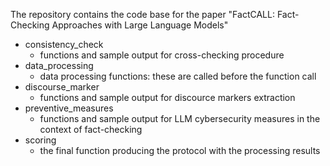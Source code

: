 The repository contains the code base for the paper "FactCALL: Fact-Checking Approaches with Large Language Models"

- consistency_check
	- functions and sample output for cross-checking procedure
- data_processing
  - data processing functions: these are called before the function call
- discourse_marker
	- functions and sample output for discource markers extraction
- preventive_measures
  - functions and sample output for LLM cybersecurity measures in the context of fact-checking
- scoring
  - the final function producing the protocol with the processing results 
